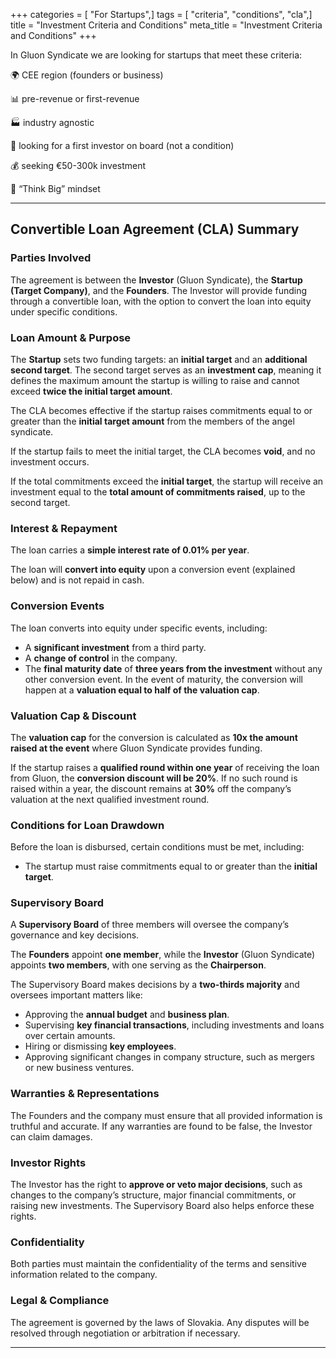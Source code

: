 +++
categories = [ "For Startups",]
tags = [ "criteria", "conditions", "cla",]
title = "Investment Criteria and Conditions"
meta_title = "Investment Criteria and Conditions"
+++

In Gluon Syndicate we are looking for startups that meet these criteria:

🌍 CEE region (founders or business)

📊 pre-revenue or first-revenue

🏭 industry agnostic

💸 looking for a first investor on board (not a condition)

💰 seeking €50-300k investment

🚀 “Think Big” mindset

---

## Convertible Loan Agreement (CLA) Summary

### Parties Involved

The agreement is between the **Investor** (Gluon Syndicate), the **Startup (Target Company)**, and the **Founders**. The Investor will provide funding through a convertible loan, with the option to convert the loan into equity under specific conditions.

### Loan Amount & Purpose

 The **Startup** sets two funding targets: an **initial target** and an **additional second target**. The second target serves as an **investment cap**, meaning it defines the maximum amount the startup is willing to raise and cannot exceed **twice the initial target amount**.
   
The CLA becomes effective if the startup raises commitments equal to or greater than the **initial target amount** from the members of the angel syndicate.

If the startup fails to meet the initial target, the CLA becomes **void**, and no investment occurs.

If the total commitments exceed the **initial target**, the startup will receive an investment equal to the **total amount of commitments raised**, up to the second target.

### Interest & Repayment

The loan carries a **simple interest rate of 0.01% per year**.

The loan will **convert into equity** upon a conversion event (explained below) and is not repaid in cash.

### Conversion Events

The loan converts into equity under specific events, including:
- A **significant investment** from a third party.
- A **change of control** in the company.
- The **final maturity date** of **three years from the investment** without any other conversion event. In the event of maturity, the conversion will happen at a **valuation equal to half of the valuation cap**.
 
### Valuation Cap & Discount

The **valuation cap** for the conversion is calculated as **10x the amount raised at the event** where Gluon Syndicate provides funding.

If the startup raises a **qualified round within one year** of receiving the loan from Gluon, the **conversion discount will be 20%**. If no such round is raised within a year, the discount remains at **30%** off the company’s valuation at the next qualified investment round.

### Conditions for Loan Drawdown

Before the loan is disbursed, certain conditions must be met, including:
-  The startup must raise commitments equal to or greater than the **initial target**.

### Supervisory Board
    
A **Supervisory Board** of three members will oversee the company’s governance and key decisions.

The **Founders** appoint **one member**, while the **Investor** (Gluon Syndicate) appoints **two members**, with one serving as the **Chairperson**.

The Supervisory Board makes decisions by a **two-thirds majority** and oversees important matters like:
- Approving the **annual budget** and **business plan**.
- Supervising **key financial transactions**, including investments and loans over certain amounts.
- Hiring or dismissing **key employees**.
- Approving significant changes in company structure, such as mergers or new business ventures.

### Warranties & Representations

 The Founders and the company must ensure that all provided information is truthful and accurate. If any warranties are found to be false, the Investor can claim damages.
 
### Investor Rights

The Investor has the right to **approve or veto major decisions**, such as changes to the company’s structure, major financial commitments, or raising new investments. The Supervisory Board also helps enforce these rights.

### Confidentiality

Both parties must maintain the confidentiality of the terms and sensitive information related to the company.

### Legal & Compliance

The agreement is governed by the laws of Slovakia. Any disputes will be resolved through negotiation or arbitration if necessary.

---